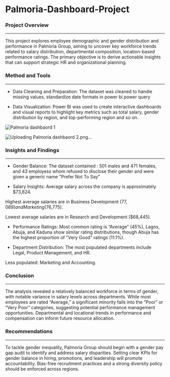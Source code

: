 # Palmoria-Dashboard-Project

### Project Overview
---
This project explores employee demographic and gender distribution and performance in Palmoria Group, aiming to uncover key workforce trends related to salary distribution,
departmental composition, location-based performance ratings. The primary objective is to derive actionable insights that can support strategic HR and organizational planning.
### Method and Tools
---
- Data Cleaning and Preparation: The dataset was cleaned to handle missing values, standardize date formats in power bi power query

- Data Visualization: Power BI was used to create interactive dashboards and visual reports to highlight key metrics such as total salary, gender distribution by region, and top-performing region and so on.


![Palmoria dashbaord 1](https://github.com/user-attachments/assets/f10f9e62-c6e5-48fa-a6f1-ec8022c62ce6)

![Uploading Palmoria dashbaord 2.png…]()


### Insights and Findings
---
- Gender Balance: The dataset contained : 501 males and 471 females, and 43 employess whom refused to disclose their gender and were given a generic name "Prefer Not To Say"

- Salary Insights: Average salary across the company is approximately $73,824.

Highest average salaries are in Business Development ($77,089) and Marketing ($76,775).

Lowest average salaries are in Research and Development ($68,445).

- Performance Ratings: Most common rating is “Average” (45%), Lagos, Abuja, and Kaduna show similar rating distributions, though Abuja has the highest proportion of "Very Good" ratings (11.1%).

- Department Distribution: The most populated departments include Legal, Product Management, and HR.

Less populated: Marketing and Accounting.

### Conclusion
---
The analysis revealed a relatively balanced workforce in terms of gender, with notable variance in salary levels across departments. While most employees are rated “Average,” a significant minority falls into the “Poor” or “Very Poor” categories, suggesting potential performance management opportunities. Departmental and locational trends in performance and compensation can inform future resource allocation.

### Recommendations
---
To tackle gender inequality, Palmoria Group should begin with a gender pay gap audit to identify and address salary disparities. Setting clear KPIs for gender balance in hiring, promotions, and leadership will promote accountability. Bias-free recruitment practices and a strong diversity policy should be enforced across regions.

